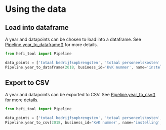# Using the data

## Load into dataframe

A year and datapoints can be chosen to load into a dataframe. See [Pipeline.year_to_dataframe()](../reference/pipeline.md#year_to_dataframe) for more details.

```python
from hefi_tool import Pipeline

data_points = ['totaal bedrijfsopbrengsten', 'totaal personeelskosten', 'totaal personeel']
Pipeline.year_to_dataframe(2018, business_id='KvK nummer', name='instelling', data_points=data_points)
```

## Export to CSV

A year and datapoints can be exported to CSV. See [Pipeline.year_to_csv()](../reference/pipeline.md#year_to_csv) for more details.

```python
from hefi_tool import Pipeline

data_points = ['totaal bedrijfsopbrengsten', 'totaal personeelskosten', 'totaal personeel']
Pipeline.year_to_csv(2018, business_id='KvK nummer', name='instelling', data_points=data_points)
```
